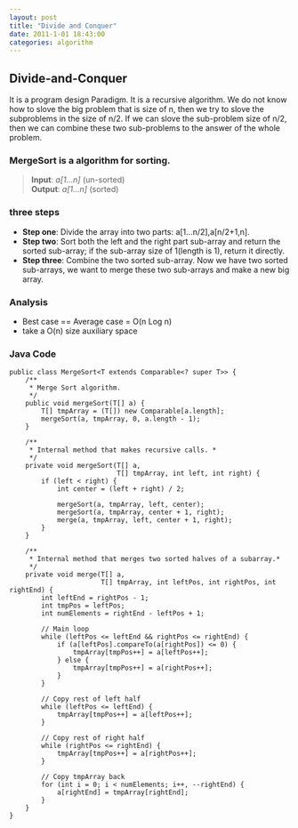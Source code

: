 ```yaml
---
layout: post
title: "Divide and Conquer"
date: 2011-1-01 18:43:00
categories: algorithm
---
```


## Divide-and-Conquer
It is a program design Paradigm.
It is a recursive algorithm. 
We do not know how to slove the big problem that is size of n, then we try to slove the subproblems in the size of n/2. If we can slove the sub-problem size of n/2, then we can combine these two sub-problems to the answer of the whole problem.


### MergeSort is a algorithm for sorting.
> **Input**:  *a[1...n]* (un-sorted)  
> **Output**: *a[1...n]* (sorted)

### three steps
* **Step one**: Divide the array into two parts: a[1...n/2],a[n/2+1,n].
* **Step two**: Sort both the left and the right part sub-array and return the sorted sub-array; if the sub-array size of 1(length is 1), return it directly.
* **Step three**: Combine the two sorted sub-array. Now we have two sorted sub-arrays, we want to merge these two sub-arrays and make a new big array.

### Analysis
* Best case == Average case = O(n Log n)
* take a O(n) size auxiliary space

### Java Code

    public class MergeSort<T extends Comparable<? super T>> {
        /**
         * Merge Sort algorithm.
         */
        public void mergeSort(T[] a) {
            T[] tmpArray = (T[]) new Comparable[a.length];
            mergeSort(a, tmpArray, 0, a.length - 1);
        }
    
        /**
         * Internal method that makes recursive calls. *
         */
        private void mergeSort(T[] a,
                               T[] tmpArray, int left, int right) {
            if (left < right) {
                int center = (left + right) / 2;
    
                mergeSort(a, tmpArray, left, center);
                mergeSort(a, tmpArray, center + 1, right);
                merge(a, tmpArray, left, center + 1, right);
            }
        }
    
        /**
         * Internal method that merges two sorted halves of a subarray.*
         */
        private void merge(T[] a,
                           T[] tmpArray, int leftPos, int rightPos, int rightEnd) {
            int leftEnd = rightPos - 1;
            int tmpPos = leftPos;
            int numElements = rightEnd - leftPos + 1;
    
            // Main loop
            while (leftPos <= leftEnd && rightPos <= rightEnd) {
                if (a[leftPos].compareTo(a[rightPos]) <= 0) {
                    tmpArray[tmpPos++] = a[leftPos++];
                } else {
                    tmpArray[tmpPos++] = a[rightPos++];
                }
            }
    
            // Copy rest of left half
            while (leftPos <= leftEnd) {
                tmpArray[tmpPos++] = a[leftPos++];
            }
    
            // Copy rest of right half
            while (rightPos <= rightEnd) {
                tmpArray[tmpPos++] = a[rightPos++];
            }
    
            // Copy tmpArray back
            for (int i = 0; i < numElements; i++, --rightEnd) {
                a[rightEnd] = tmpArray[rightEnd];
            }
        }
    }